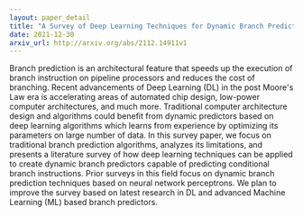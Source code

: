 ```yaml
---
layout: paper_detail
title: "A Survey of Deep Learning Techniques for Dynamic Branch Prediction"
date: 2021-12-30
arxiv_url: http://arxiv.org/abs/2112.14911v1
---
```


Branch prediction is an architectural feature that speeds up the execution of branch instruction on pipeline processors and reduces the cost of branching. Recent advancements of Deep Learning (DL) in the post Moore's Law era is accelerating areas of automated chip design, low-power computer architectures, and much more. Traditional computer architecture design and algorithms could benefit from dynamic predictors based on deep learning algorithms which learns from experience by optimizing its parameters on large number of data. In this survey paper, we focus on traditional branch prediction algorithms, analyzes its limitations, and presents a literature survey of how deep learning techniques can be applied to create dynamic branch predictors capable of predicting conditional branch instructions. Prior surveys in this field focus on dynamic branch prediction techniques based on neural network perceptrons. We plan to improve the survey based on latest research in DL and advanced Machine Learning (ML) based branch predictors.
